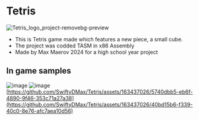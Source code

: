 # Tetris
![Tetris_logo_project-removebg-preview](https://github.com/SwiftyDMax/Tetris/assets/163437026/5a093f3e-ea36-447a-a893-8e762072cf87)
- This is Tetris game made which features a new piece, a small cube.
- The project was codded TASM in x86 Assembly
- Made by Max Maerov 2024 for a high school year project
## In game samples
![image](https://github.com/SwiftyDMax/Tetris/assets/163437026/1ef9df08-4b57-4345-9357-d3e447fad3cb)
![image](https://github.com/SwiftyDMax/Tetris/assets/163437026/2b4ec998-e464-4cd1-8991-45c5a9bb9860)
[https://github.com/SwiftyDMax/Tetris/assets/163437026/5740dbb5-eb6f-4890-9f46-353c71a27a38](https://github.com/SwiftyDMax/Tetris/assets/163437026/40bd15b6-f339-40c0-8e76-afc7aea10d56)



 



































